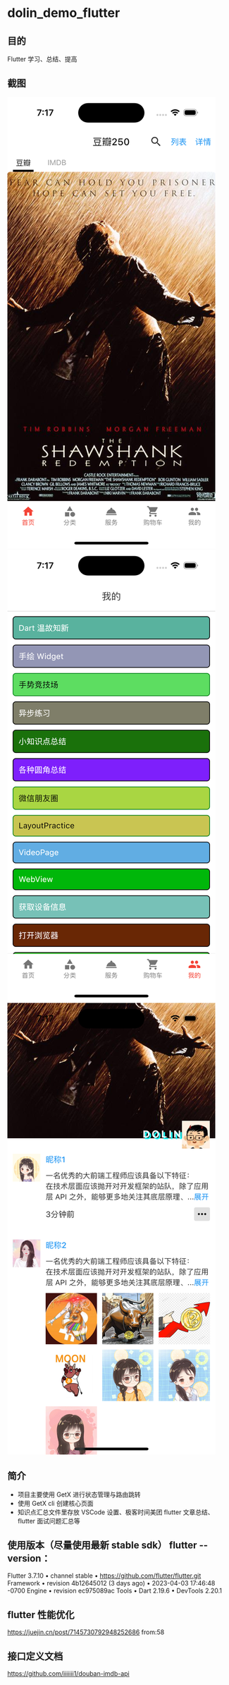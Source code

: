 # dolin_demo_flutter
## 目的
Flutter 学习、总结、提高

## 截图
![image](https://raw.githubusercontent.com/helloDolin/dolin_demo_flutter/main/screenshot/home.png)
![image](https://raw.githubusercontent.com/helloDolin/dolin_demo_flutter/main/screenshot/mine.png)
![image](https://raw.githubusercontent.com/helloDolin/dolin_demo_flutter/main/screenshot/wechat_friends.png)

## 简介
* 项目主要使用 GetX 进行状态管理与路由跳转
* 使用 GetX cli 创建核心页面
* 知识点汇总文件里存放 VSCode 设置、极客时间美团 flutter 文章总结、flutter 面试问题汇总等

## 使用版本（尽量使用最新 stable sdk） flutter --version：
Flutter 3.7.10 • channel stable • https://github.com/flutter/flutter.git
Framework • revision 4b12645012 (3 days ago) • 2023-04-03 17:46:48 -0700
Engine • revision ec975089ac
Tools • Dart 2.19.6 • DevTools 2.20.1

## flutter 性能优化
https://juejin.cn/post/7145730792948252686  from:58

## 接口定义文档
https://github.com/iiiiiii1/douban-imdb-api

